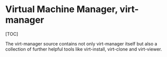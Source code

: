 # Virtual Machine Manager, virt-manager

[TOC]



The virt-manager source contains not only virt-manager itself but also a collection of further helpful tools like virt-install, virt-clone and virt-viewer.